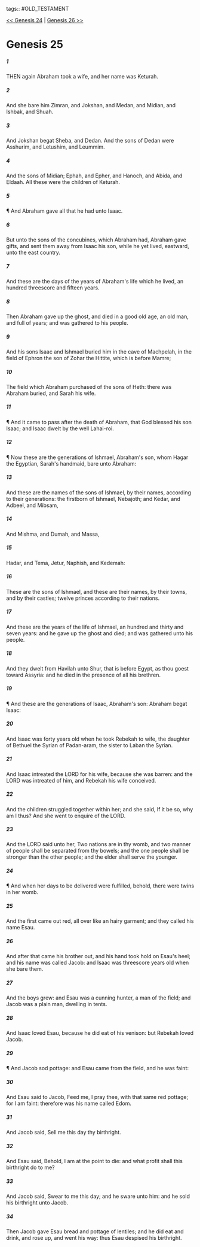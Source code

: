 tags:: #OLD_TESTAMENT

[<< Genesis 24](OLD_TESTAMENT/01_Genesis/Genesis_24.md) | [Genesis 26 >>](OLD_TESTAMENT/01_Genesis/Genesis_26.md)

# Genesis 25

##### 1

THEN again Abraham took a wife, and her name was Keturah.

##### 2

And she bare him Zimran, and Jokshan, and Medan, and Midian, and Ishbak, and Shuah.

##### 3

And Jokshan begat Sheba, and Dedan. And the sons of Dedan were Asshurim, and Letushim, and Leummim.

##### 4

And the sons of Midian; Ephah, and Epher, and Hanoch, and Abida, and Eldaah. All these were the children of Keturah.

##### 5

¶ And Abraham gave all that he had unto Isaac.

##### 6

But unto the sons of the concubines, which Abraham had, Abraham gave gifts, and sent them away from Isaac his son, while he yet lived, eastward, unto the east country.

##### 7

And these are the days of the years of Abraham's life which he lived, an hundred threescore and fifteen years.

##### 8

Then Abraham gave up the ghost, and died in a good old age, an old man, and full of years; and was gathered to his people.

##### 9

And his sons Isaac and Ishmael buried him in the cave of Machpelah, in the field of Ephron the son of Zohar the Hittite, which is before Mamre;

##### 10

The field which Abraham purchased of the sons of Heth: there was Abraham buried, and Sarah his wife.

##### 11

¶ And it came to pass after the death of Abraham, that God blessed his son Isaac; and Isaac dwelt by the well Lahai-roi.

##### 12

¶ Now these are the generations of Ishmael, Abraham's son, whom Hagar the Egyptian, Sarah's handmaid, bare unto Abraham:

##### 13

And these are the names of the sons of Ishmael, by their names, according to their generations: the firstborn of Ishmael, Nebajoth; and Kedar, and Adbeel, and Mibsam,

##### 14

And Mishma, and Dumah, and Massa,

##### 15

Hadar, and Tema, Jetur, Naphish, and Kedemah:

##### 16

These are the sons of Ishmael, and these are their names, by their towns, and by their castles; twelve princes according to their nations.

##### 17

And these are the years of the life of Ishmael, an hundred and thirty and seven years: and he gave up the ghost and died; and was gathered unto his people.

##### 18

And they dwelt from Havilah unto Shur, that is before Egypt, as thou goest toward Assyria: and he died in the presence of all his brethren.

##### 19

¶ And these are the generations of Isaac, Abraham's son: Abraham begat Isaac:

##### 20

And Isaac was forty years old when he took Rebekah to wife, the daughter of Bethuel the Syrian of Padan-aram, the sister to Laban the Syrian.

##### 21

And Isaac intreated the LORD for his wife, because she was barren: and the LORD was intreated of him, and Rebekah his wife conceived.

##### 22

And the children struggled together within her; and she said, If it be so, why am I thus? And she went to enquire of the LORD.

##### 23

And the LORD said unto her, Two nations are in thy womb, and two manner of people shall be separated from thy bowels; and the one people shall be stronger than the other people; and the elder shall serve the younger.

##### 24

¶ And when her days to be delivered were fulfilled, behold, there were twins in her womb.

##### 25

And the first came out red, all over like an hairy garment; and they called his name Esau.

##### 26

And after that came his brother out, and his hand took hold on Esau's heel; and his name was called Jacob: and Isaac was threescore years old when she bare them.

##### 27

And the boys grew: and Esau was a cunning hunter, a man of the field; and Jacob was a plain man, dwelling in tents.

##### 28

And Isaac loved Esau, because he did eat of his venison: but Rebekah loved Jacob.

##### 29

¶ And Jacob sod pottage: and Esau came from the field, and he was faint:

##### 30

And Esau said to Jacob, Feed me, I pray thee, with that same red pottage; for I am faint: therefore was his name called Edom.

##### 31

And Jacob said, Sell me this day thy birthright.

##### 32

And Esau said, Behold, I am at the point to die: and what profit shall this birthright do to me?

##### 33

And Jacob said, Swear to me this day; and he sware unto him: and he sold his birthright unto Jacob.

##### 34

Then Jacob gave Esau bread and pottage of lentiles; and he did eat and drink, and rose up, and went his way: thus Esau despised his birthright.
